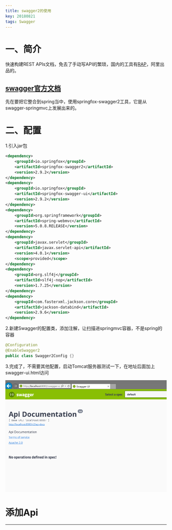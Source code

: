 ```yaml
---
title: swagger2的使用
key: 20180821
tags: Swagger
---
```


# 一、简介

快速构建REST APIs文档，免去了手动写API的繁琐，国内的工具有[RAP](https://github.com/thx/RAP)，阿里出品的。

## [swagger官方文档](https://swagger.io/docs/)

先在要把它整合到spring当中，使用springfox-swagger2工具，它是从swagger-springmvc上发展出来的。

<!--more-->

# 二、配置

1.引入jar包

```xml
<dependency>
    <groupId>io.springfox</groupId>
    <artifactId>springfox-swagger2</artifactId>
    <version>2.9.2</version>
</dependency>
<dependency>
    <groupId>io.springfox</groupId>
    <artifactId>springfox-swagger-ui</artifactId>
    <version>2.9.2</version>
</dependency>
<dependency>
    <groupId>org.springframework</groupId>
    <artifactId>spring-webmvc</artifactId>
    <version>5.0.8.RELEASE</version>
</dependency>
<dependency>
    <groupId>javax.servlet</groupId>
    <artifactId>javax.servlet-api</artifactId>
    <version>4.0.1</version>
    <scope>provided</scope>
</dependency>
<dependency>
    <groupId>org.slf4j</groupId>
    <artifactId>slf4j-nop</artifactId>
    <version>1.7.25</version>
</dependency>
<dependency>
    <groupId>com.fasterxml.jackson.core</groupId>
    <artifactId>jackson-databind</artifactId>
    <version>2.9.6</version>
</dependency>
```

2.新建Swagger的配置类，添加注解，让扫描进springmvc容器，不是spring的容器

```java
@Configuration
@EnableSwagger2
public class Swagger2Config {}
```

3.完成了，不需要其他配置，启动Tomcat服务器测试一下，在地址后面加上swagger-ui.html访问

![img](../myres/201808/21/201808240000008.png)

# 添加Api

---